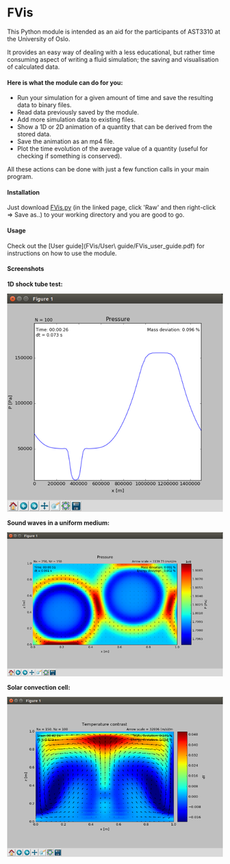# FVis
This Python module is intended as an aid for the participants of AST3310 at the University of Oslo.

It provides an easy way of dealing with a less educational, but rather time consuming aspect of writing a fluid simulation; 
the saving and visualisation of calculated data.

#### Here is what the module can do for you:
* Run your simulation for a given amount of time and save the resulting data to binary files.
* Read data previously saved by the module.
* Add more simulation data to existing files.
* Show a 1D or 2D animation of a quantity that can be derived from the stored data.
* Save the animation as an mp4 file.
* Plot the time evolution of the average value of a quantity (useful for checking if something is conserved).

All these actions can be done with just a few function calls in your main program.

#### Installation
Just download [FVis.py](FVis/src/FVis.py) (in the linked page, click 'Raw' and then right-click => Save as..) to your working directory and you are good to go.

#### Usage
Check out the [User guide](FVis/User\ guide/FVis_user_guide.pdf) for instructions on how to use the module.

#### Screenshots
**1D shock tube test:**

![shock tube](/Screenshots/shock_tube.png?raw=true "Shock tube")

**Sound waves in a uniform medium:**

![sound waves](/Screenshots/sound_waves.png?raw=true "Sound waves in a uniform medium")

**Solar convection cell:**

![convection](/Screenshots/convection.png?raw=true "Solar convection")
